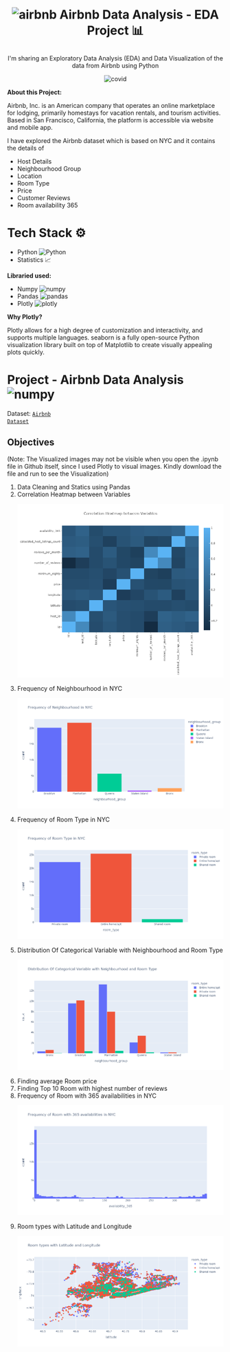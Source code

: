 # <p align="center"><img src="https://www.theriver.asia/wp-content/uploads/2020/01/pngkey.com-airbnb-logo-png-605967.png" alt="airbnb" width="35" height="35"/> Airbnb Data Analysis - EDA Project 📊</p>

<p align="center">I'm sharing an Exploratory Data Analysis (EDA) and Data Visualization of the data from Airbnb using Python</p>

<p align="center"><img src="https://techstory.in/wp-content/uploads/2021/03/airbnb-678x381-1.jpg" alt="covid" width="512" height="288"/></p>

<b>About this Project:</b>

Airbnb, Inc. is an American company that operates an online marketplace for lodging, primarily homestays for vacation rentals, and tourism activities. Based in San Francisco, California, the platform is accessible via website and mobile app.

I have explored the Airbnb dataset which is based on NYC and it contains the details of
- Host Details
- Neighbourhood Group
- Location
- Room Type
- Price
- Customer Reviews
- Room availability 365

# Tech Stack ⚙️

 - Python <img src="https://upload.wikimedia.org/wikipedia/commons/thumb/c/c3/Python-logo-notext.svg/2048px-Python-logo-notext.svg.png" alt="Python" width="18" height="18"/>
 - Statistics 📈
 
 <b>Libraried used:</b>
  - Numpy <img src="https://codebykelvin.com/learning/python/data-science/numpy-series/cover-numpy.png" alt="numpy" width="22" height="22"/>
  - Pandas <img src="https://upload.wikimedia.org/wikipedia/commons/thumb/2/22/Pandas_mark.svg/1200px-Pandas_mark.svg.png" alt="pandas" width="18" height="25"/>
  - Plotly <img src="https://res.cloudinary.com/crunchbase-production/image/upload/c_lpad,h_256,w_256,f_auto,q_auto:eco,dpr_1/wgshctk7kjdxl6omgwra" alt="plotly" width="18" height="18"/>

<b>Why Plotly?</b>

Plotly allows for a high degree of customization and interactivity, and supports multiple languages. seaborn is a fully open-source Python visualization library built on top of Matplotlib to create visually appealing plots quickly.

# Project - Airbnb Data Analysis <img src="https://cdn-icons-png.flaticon.com/512/138/138339.png" alt="numpy" width="35" height="35"/>

Dataset: <code>[Airbnb Dataset](https://github.com/Azhar23S/Airbnb_Data_Analysis-EDA_Project/blob/main/airbnb_nyc_2019.csv)</code>

<h2><b>Objectives</b></h2>

(Note: The Visualized images may not be visible when you open the .ipynb file in Github itself, since I used Plotly to visual images. Kindly download the file and run to see the Visualization)

1. Data Cleaning and Statics using Pandas
2. Correlation Heatmap between Variables <p align="center"><img src="https://github.com/Azhar23S/Airbnb_Data_Analysis-EDA_Project/blob/main/Correlation%20Heatmap.png"/></p>
3. Frequency of Neighbourhood in NYC <p align="center"><img src="https://github.com/Azhar23S/Airbnb_Data_Analysis-EDA_Project/blob/main/Frequency%20of%20Neighbourhood%20in%20NYC.png"/></p>
4. Frequency of Room Type in NYC <p align="center"><img src="https://github.com/Azhar23S/Airbnb_Data_Analysis-EDA_Project/blob/main/Frequency%20of%20Room%20Type%20in%20NYC.png"/></p>
5. Distribution Of Categorical Variable with Neighbourhood and Room Type <p align="center"><img src="https://github.com/Azhar23S/Airbnb_Data_Analysis-EDA_Project/blob/main/Distribution%20Of%20Categorical%20Variable%20with%20Neighbourhood%20and%20Room%20Type.png"/></p>
6. Finding average Room price
7. Finding Top 10 Room with highest number of reviews
8. Frequency of Room with 365 availabilities in NYC <p align="center"><img src="https://github.com/Azhar23S/Airbnb_Data_Analysis-EDA_Project/blob/main/Frequency%20of%20Room%20with%20365%20availabilities%20in%20NYC.png"/></p>
9. Room types with Latitude and Longitude <p align="center"><img src="https://github.com/Azhar23S/Airbnb_Data_Analysis-EDA_Project/blob/main/Room%20types%20with%20Latitude%20and%20Longitude.png"/></p>
